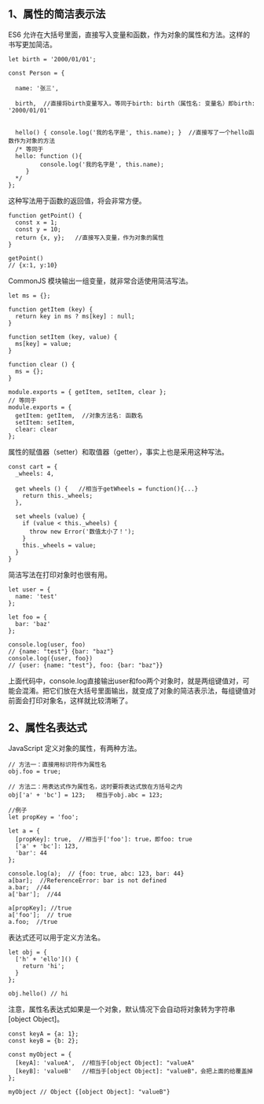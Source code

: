 ## 1、属性的简洁表示法
ES6 允许在大括号里面，直接写入变量和函数，作为对象的属性和方法。这样的书写更加简洁。

    let birth = '2000/01/01';

    const Person = {

      name: '张三',

      birth,  //直接将birth变量写入。等同于birth: birth（属性名: 变量名）即birth: '2000/01/01'


      hello() { console.log('我的名字是', this.name); }  //直接写了一个hello函数作为对象的方法
      /* 等同于
      hello: function (){
             console.log('我的名字是', this.name); 
         }
      */
    };
这种写法用于函数的返回值，将会非常方便。

    function getPoint() {
      const x = 1;
      const y = 10;
      return {x, y};   //直接写入变量，作为对象的属性
    }

    getPoint()
    // {x:1, y:10}
CommonJS 模块输出一组变量，就非常合适使用简洁写法。

    let ms = {};

    function getItem (key) {
      return key in ms ? ms[key] : null;
    }

    function setItem (key, value) {
      ms[key] = value;
    }

    function clear () {
      ms = {};
    }

    module.exports = { getItem, setItem, clear };  
    // 等同于
    module.exports = {
      getItem: getItem,  //对象方法名: 函数名
      setItem: setItem,
      clear: clear
    };
属性的赋值器（setter）和取值器（getter），事实上也是采用这种写法。

    const cart = {
      _wheels: 4,

      get wheels () {   //相当于getWheels = function(){...}
        return this._wheels;
      },

      set wheels (value) {
        if (value < this._wheels) {
          throw new Error('数值太小了！');
        }
        this._wheels = value;
      }
    }
简洁写法在打印对象时也很有用。

    let user = {
      name: 'test'
    };

    let foo = {
      bar: 'baz'
    };

    console.log(user, foo)
    // {name: "test"} {bar: "baz"}
    console.log({user, foo})
    // {user: {name: "test"}, foo: {bar: "baz"}}
上面代码中，console.log直接输出user和foo两个对象时，就是两组键值对，可能会混淆。把它们放在大括号里面输出，就变成了对象的简洁表示法，每组键值对前面会打印对象名，这样就比较清晰了。
## 2、属性名表达式
JavaScript 定义对象的属性，有两种方法。

    // 方法一：直接用标识符作为属性名
    obj.foo = true;

    // 方法二：用表达式作为属性名，这时要将表达式放在方括号之内
    obj['a' + 'bc'] = 123;   相当于obj.abc = 123;
    
    //例子
    let propKey = 'foo';

    let a = {
      [propKey]: true,  //相当于['foo']: true，即foo: true
      ['a' + 'bc']: 123,  
      'bar': 44
    };

    console.log(a);  // {foo: true, abc: 123, bar: 44}
    a[bar];  //ReferenceError: bar is not defined
    a.bar;  //44
    a['bar'];  //44

    a[propKey]; //true
    a['foo'];  // true
    a.foo;  //true
表达式还可以用于定义方法名。

    let obj = {
      ['h' + 'ello']() {
        return 'hi';
      }
    };

    obj.hello() // hi
注意，属性名表达式如果是一个对象，默认情况下会自动将对象转为字符串[object Object]。

    const keyA = {a: 1};
    const keyB = {b: 2};

    const myObject = {
      [keyA]: 'valueA',  //相当于[object Object]: "valueA"
      [keyB]: 'valueB'   //相当于[object Object]: "valueB"，会把上面的给覆盖掉
    };

    myObject // Object {[object Object]: "valueB"}
